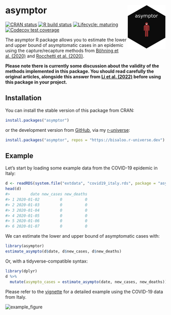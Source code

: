 
<!-- README.md is generated from README.Rmd. Please edit that file -->

# asymptor <img src="man/figures/logo.gif" align="right" alt="" width="120" />

<!-- badges: start -->

[![CRAN
status](https://www.r-pkg.org/badges/version-ago/asymptor)](https://CRAN.R-project.org/package=asymptor)
[![R build
status](https://github.com/Bisaloo/asymptor/workflows/R-CMD-check/badge.svg)](https://github.com/Bisaloo/asymptor/actions)
[![Lifecycle:
maturing](https://img.shields.io/badge/lifecycle-maturing-blue.svg)](https://lifecycle.r-lib.org/articles/stages.html#maturing)
[![Codecov test
coverage](https://codecov.io/gh/Bisaloo/asymptor/branch/main/graph/badge.svg)](https://app.codecov.io/gh/Bisaloo/asymptor?branch=main)
<!-- badges: end -->

The asymptor R package allows you to estimate the lower and upper bound
of asymptomatic cases in an epidemic using the capture/recapture methods
from [Böhning et al. (2020)](https://doi.org/10.1016/j.ijid.2020.06.009)
and [Rocchetti et
al. (2020)](https://doi.org/10.1101/2020.07.14.20153445).

**Please note there is currently some discussion about the validity of
the methods implemented in this package. You should read carefully the
original articles, alongside this answer from [Li et al.
(2022)](https://doi.org/10.48550/arXiv.2209.11334) before using this
package in your project.**

## Installation

You can install the stable version of this package from CRAN:

``` r
install.packages("asymptor")
```

or the development version from [GitHub](https://github.com/bisaloo),
via my [r-universe](https://bisaloo.r-universe.dev/):

``` r
install.packages("asymptor", repos = "https://bisaloo.r-universe.dev")
```

## Example

Let’s start by loading some example data from the COVID-19 epidemic in
Italy:

``` r
d <- readRDS(system.file("extdata", "covid19_italy.rds", package = "asymptor"))
head(d)
#>         date new_cases new_deaths
#> 1 2020-01-02         0          0
#> 2 2020-01-03         0          0
#> 3 2020-01-04         0          0
#> 4 2020-01-05         0          0
#> 5 2020-01-06         0          0
#> 6 2020-01-07         0          0
```

We can estimate the lower and upper bound of asymptomatic cases with:

``` r
library(asymptor)
estimate_asympto(d$date, d$new_cases, d$new_deaths)
```

Or, with a tidyverse-compatible syntax:

``` r
library(dplyr)
d %>%
  mutate(asympto_cases = estimate_asympto(date, new_cases, new_deaths))
```

Please refer to the
[vignette](https://hugogruson.fr/asymptor/articles/example.html) for a
detailed example using the COVID-19 data from Italy.

![example\_figure](https://hugogruson.fr/asymptor/articles/example_files/figure-html/example_fig-1.png)

